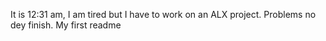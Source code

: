 It is 12:31 am, I am tired but I have to work on an ALX project. Problems no dey finish.
My first readme
